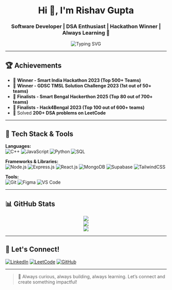 <h1 align="center">Hi 👋, I'm Rishav Gupta</h1>
<h3 align="center">Software Developer | DSA Enthusiast | Hackathon Winner | Always Learning 🚀</h3>

<p align="center">
  <img src="https://readme-typing-svg.demolab.com?font=Fira+Code&size=22&pause=1000&color=F75C7E&center=true&vCenter=true&width=600&lines=Software+Development;Problem+Solving;Open+Source+Contributor;Always+Learning+New+Tech!" alt="Typing SVG" />
</p>


---

## 🏆 Achievements

- 🥇 **Winner - Smart India Hackathon 2023 (Top 500+ Teams)**
- 🥇 **Winner - GDSC TMSL Solution Challenge 2023 (1st out of 50+ teams)**
- 🥈 **Finalists - Smart Bengal Hackerthon 2025 (Top 80 out of 700+ teams)**
- 🥈 **Finalists - Hack4Bengal 2023 (Top 100 out of 600+ teams)**
- 💪 Solved **200+ DSA problems on LeetCode**


---

## 🚀 Tech Stack & Tools

**Languages:**  
![C++](https://img.shields.io/badge/-C++-00599C?style=flat-square&logo=cplusplus&logoColor=white)
![JavaScript](https://img.shields.io/badge/-JavaScript-F7DF1E?style=flat-square&logo=javascript&logoColor=black)
![Python](https://img.shields.io/badge/-Python-3776AB?style=flat-square&logo=python&logoColor=white)
![SQL](https://img.shields.io/badge/-SQL-003B57?style=flat-square&logo=mysql&logoColor=white)

**Frameworks & Libraries:**  
![Node.js](https://img.shields.io/badge/-Node.js-339933?style=flat-square&logo=node.js&logoColor=white)
![Express.js](https://img.shields.io/badge/-Express.js-000000?style=flat-square&logo=express&logoColor=white)
![React.js](https://img.shields.io/badge/-React-61DAFB?style=flat-square&logo=react&logoColor=black)
![MongoDB](https://img.shields.io/badge/-MongoDB-47A248?style=flat-square&logo=mongodb&logoColor=white)
![Supabase](https://img.shields.io/badge/-Supabase-3ECF8E?style=flat-square&logo=supabase&logoColor=white)
![TailwindCSS](https://img.shields.io/badge/-TailwindCSS-06B6D4?style=flat-square&logo=tailwindcss&logoColor=white)

**Tools:**  
![Git](https://img.shields.io/badge/-Git-F05032?style=flat-square&logo=git&logoColor=white)
![Figma](https://img.shields.io/badge/-Figma-F24E1E?style=flat-square&logo=figma&logoColor=white)
![VS Code](https://img.shields.io/badge/-VS%20Code-007ACC?style=flat-square&logo=visual-studio-code&logoColor=white)

---

## 📊 GitHub Stats  

<p align="center">
  <img src="https://github-readme-stats.vercel.app/api?username=rishav7781&show_icons=true&theme=radical&count_private=true" />
  <br/>
  <img src="https://github-readme-streak-stats.herokuapp.com/?user=rishav7781&theme=radical" />
  <br/>
  <img src="https://github-readme-stats.vercel.app/api/top-langs/?username=rishav7781&layout=compact&theme=radical" />
</p>

---

## 📣 Let's Connect!

[![LinkedIn](https://img.shields.io/badge/-LinkedIn-0A66C2?style=for-the-badge&logo=linkedin&logoColor=white)](https://linkedin.com/in/rishavgupta)
[![LeetCode](https://img.shields.io/badge/-LeetCode-FFA116?style=for-the-badge&logo=LeetCode&logoColor=black)](https://leetcode.com/code-rishav49/)
[![GitHub](https://img.shields.io/badge/-GitHub-181717?style=for-the-badge&logo=github&logoColor=white)](https://github.com/rishav7781)

---

> 🚀 Always curious, always building, always learning. Let’s connect and create something impactful!

